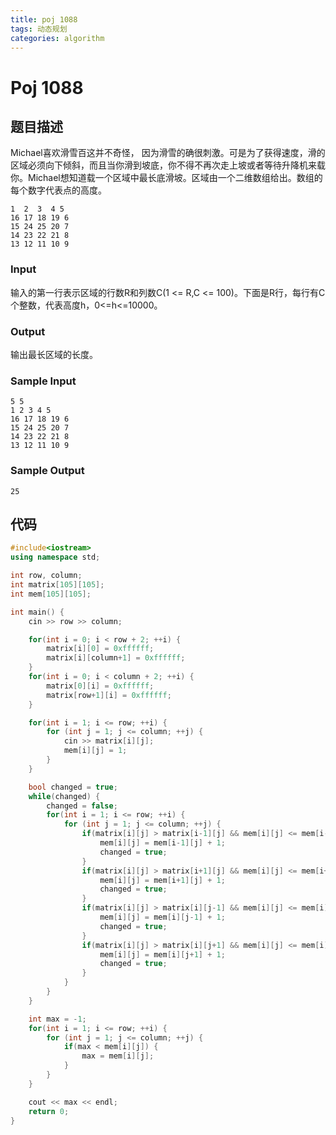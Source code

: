 ```yaml
---
title: poj 1088
tags: 动态规划
categories: algorithm
---
```

# Poj 1088

## 题目描述

Michael喜欢滑雪百这并不奇怪， 因为滑雪的确很刺激。可是为了获得速度，滑的区域必须向下倾斜，而且当你滑到坡底，你不得不再次走上坡或者等待升降机来载你。Michael想知道载一个区域中最长底滑坡。区域由一个二维数组给出。数组的每个数字代表点的高度。

<!-- more -->

```
1  2  3  4 5
16 17 18 19 6
15 24 25 20 7
14 23 22 21 8
13 12 11 10 9
```

### Input

输入的第一行表示区域的行数R和列数C(1 <= R,C <= 100)。下面是R行，每行有C个整数，代表高度h，0<=h<=10000。

### Output

输出最长区域的长度。

### Sample Input

```
5 5
1 2 3 4 5
16 17 18 19 6
15 24 25 20 7
14 23 22 21 8
13 12 11 10 9
```

### Sample Output

```
25
```

## 代码

```c++
#include<iostream>
using namespace std;

int row, column;
int matrix[105][105];
int mem[105][105];

int main() {
    cin >> row >> column;

    for(int i = 0; i < row + 2; ++i) {
        matrix[i][0] = 0xffffff;
        matrix[i][column+1] = 0xffffff;
    }
    for(int i = 0; i < column + 2; ++i) {
        matrix[0][i] = 0xffffff;
        matrix[row+1][i] = 0xffffff;
    }

    for(int i = 1; i <= row; ++i) {
        for (int j = 1; j <= column; ++j) {
            cin >> matrix[i][j];
            mem[i][j] = 1;
        }
    }

    bool changed = true;
    while(changed) {
        changed = false;
        for(int i = 1; i <= row; ++i) {
            for (int j = 1; j <= column; ++j) {
                if(matrix[i][j] > matrix[i-1][j] && mem[i][j] <= mem[i-1][j]) {
                    mem[i][j] = mem[i-1][j] + 1;
                    changed = true;
                }
                if(matrix[i][j] > matrix[i+1][j] && mem[i][j] <= mem[i+1][j]) {
                    mem[i][j] = mem[i+1][j] + 1;
                    changed = true;
                }
                if(matrix[i][j] > matrix[i][j-1] && mem[i][j] <= mem[i][j-1]) {
                    mem[i][j] = mem[i][j-1] + 1;
                    changed = true;
                }
                if(matrix[i][j] > matrix[i][j+1] && mem[i][j] <= mem[i][j+1]) {
                    mem[i][j] = mem[i][j+1] + 1;
                    changed = true;
                }
            }
        }
    }

    int max = -1;
    for(int i = 1; i <= row; ++i) {
        for (int j = 1; j <= column; ++j) {
            if(max < mem[i][j]) {
                max = mem[i][j];
            }
        }
    }

    cout << max << endl;
    return 0;
}
```

